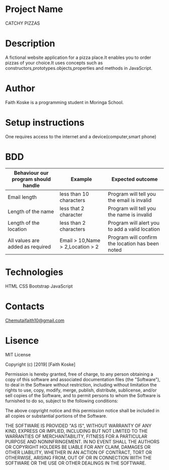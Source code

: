 # Project Name
CATCHY PIZZAS
# Description
A fictional website application for a pizza place.It enables you to order pizzas of your choice.It uses concepts such as constructors,prototypes.objects,properties and methods in JavaScript.  
# Author
Faith Koske is a programming student in Moringa School.
# Setup instructions
One requires access to the internet and a device(computer,smart phone)
# BDD
| Behaviour our program should handle | Example |Expected outcome
| ------------- | ------------- |-----------|
| Email length | less than 10 characters |Program will tell you the email is invalid |
| Length of the name | less that 2 character| Program will tell you the name is invalid|
| Length of the location|less than 2 characters| Program will alert you to add a valid location|
| All values are added as required|Email > 10,Name > 2,Location > 2| Program will confirm the location has been noted|
# Technologies
HTML
CSS
Bootstrap
JavaScript
# Contacts
Chemutaifaith10@gmail.com
# Lisence
MIT License

Copyright (c) [2019] [Faith Koske]

Permission is hereby granted, free of charge, to any person obtaining a copy
of this software and associated documentation files (the "Software"), to deal
in the Software without restriction, including without limitation the rights
to use, copy, modify, merge, publish, distribute, sublicense, and/or sell
copies of the Software, and to permit persons to whom the Software is
furnished to do so, subject to the following conditions:

The above copyright notice and this permission notice shall be included in all
copies or substantial portions of the Software.

THE SOFTWARE IS PROVIDED "AS IS", WITHOUT WARRANTY OF ANY KIND, EXPRESS OR
IMPLIED, INCLUDING BUT NOT LIMITED TO THE WARRANTIES OF MERCHANTABILITY,
FITNESS FOR A PARTICULAR PURPOSE AND NONINFRINGEMENT. IN NO EVENT SHALL THE
AUTHORS OR COPYRIGHT HOLDERS BE LIABLE FOR ANY CLAIM, DAMAGES OR OTHER
LIABILITY, WHETHER IN AN ACTION OF CONTRACT, TORT OR OTHERWISE, ARISING FROM,
OUT OF OR IN CONNECTION WITH THE SOFTWARE OR THE USE OR OTHER DEALINGS IN THE
SOFTWARE.